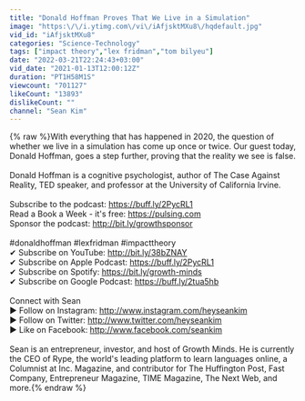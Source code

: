 ```yaml
---
title: "Donald Hoffman Proves That We Live in a Simulation"
image: "https:\/\/i.ytimg.com\/vi\/iAfjsktMXu8\/hqdefault.jpg"
vid_id: "iAfjsktMXu8"
categories: "Science-Technology"
tags: ["impact theory","lex fridman","tom bilyeu"]
date: "2022-03-21T22:24:43+03:00"
vid_date: "2021-01-13T12:00:12Z"
duration: "PT1H58M1S"
viewcount: "701127"
likeCount: "13893"
dislikeCount: ""
channel: "Sean Kim"
---
```

{% raw %}With everything that has happened in 2020, the question of whether we live in a simulation has come up once or twice. Our guest today, Donald Hoffman, goes a step further, proving that the reality we see is false. <br /><br />Donald Hoffman is a cognitive psychologist, author of The Case Against Reality, TED speaker, and professor at the University of California Irvine. <br /><br />Subscribe to the podcast: <a rel="nofollow" target="blank" href="https://buff.ly/2PycRL1">https://buff.ly/2PycRL1</a><br />Read a Book a Week - it's free: <a rel="nofollow" target="blank" href="https://pulsing.com">https://pulsing.com</a><br />Sponsor the podcast: <a rel="nofollow" target="blank" href="http://bit.ly/growthsponsor">http://bit.ly/growthsponsor</a><br /><br />#donaldhoffman #lexfridman #impacttheory<br />✔ Subscribe on YouTube: <a rel="nofollow" target="blank" href="http://bit.ly/38bZNAY">http://bit.ly/38bZNAY</a><br />✔ Subscribe on Apple Podcast: <a rel="nofollow" target="blank" href="https://buff.ly/2PycRL1">https://buff.ly/2PycRL1</a><br />✔ Subscribe on Spotify: <a rel="nofollow" target="blank" href="https://bit.ly/growth-minds">https://bit.ly/growth-minds</a><br />✔ Subscribe on Google Podcast: <a rel="nofollow" target="blank" href="https://buff.ly/2tua5hb">https://buff.ly/2tua5hb</a><br /><br />Connect with Sean<br />► Follow on Instagram: <a rel="nofollow" target="blank" href="http://www.instagram.com/heyseankim">http://www.instagram.com/heyseankim</a><br />► Follow on Twitter: <a rel="nofollow" target="blank" href="http://www.twitter.com/heyseankim">http://www.twitter.com/heyseankim</a><br />► Like on Facebook: <a rel="nofollow" target="blank" href="http://www.facebook.com/seankim">http://www.facebook.com/seankim</a><br /><br />Sean is an entrepreneur, investor, and host of Growth Minds. He is currently the CEO of Rype, the world's leading platform to learn languages online, a Columnist at Inc. Magazine, and contributor for The Huffington Post, Fast Company, Entrepreneur Magazine, TIME Magazine, The Next Web, and more.{% endraw %}
